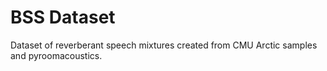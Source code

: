 BSS Dataset
===========

Dataset of reverberant speech mixtures created from CMU Arctic samples and pyroomacoustics.
